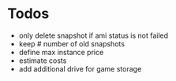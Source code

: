 # Todos

* only delete snapshot if ami status is not failed
* keep # number of old snapshots
* define max instance price
* estimate costs
* add additional drive for game storage

